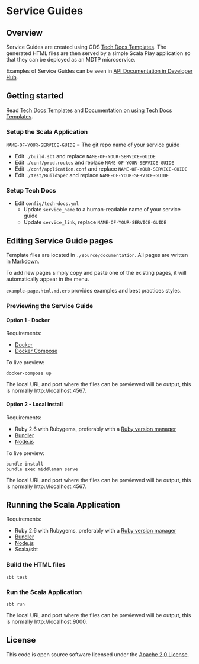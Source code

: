 # Service Guides

## Overview

Service Guides are created using GDS [Tech Docs Templates](https://github.com/alphagov/tech-docs-template).
The generated HTML files are then served by a simple Scala Play application so that they can be deployed
as an MDTP microservice.

Examples of Service Guides can be seen in [API Documentation in Developer Hub](https://developer.service.hmrc.gov.uk/api-documentation/docs/api).

## Getting started

Read [Tech Docs Templates][tdt] and [Documentation on using Tech Docs Templates](https://tdt-documentation.london.cloudapps.digital/#technical-documentation-template).

### Setup the Scala Application

`NAME-OF-YOUR-SERVICE-GUIDE` = The git repo name of your service guide 

* Edit `./build.sbt` and replace `NAME-OF-YOUR-SERVICE-GUIDE`
* Edit `./conf/prod.routes` and replace `NAME-OF-YOUR-SERVICE-GUIDE`
* Edit `./conf/application.conf` and replace `NAME-OF-YOUR-SERVICE-GUIDE`
* Edit `./test/BuildSpec` and replace `NAME-OF-YOUR-SERVICE-GUIDE`

### Setup Tech Docs

* Edit `config/tech-docs.yml`
  * Update `service_name` to a human-readable name of your service guide
  * Update `service_link`, replace `NAME-OF-YOUR-SERVICE-GUIDE`

## Editing Service Guide pages

Template files are located in `./source/documentation`. All pages are written in [Markdown](https://en.wikipedia.org/wiki/Markdown).

To add new pages simply copy and paste one of the existing pages, it will automatically appear in the menu.

`example-page.html.md.erb` provides examples and best practices styles.

### Previewing the Service Guide

#### Option 1 - Docker

Requirements:
* [Docker](https://www.docker.com/)
* [Docker Compose](https://docs.docker.com/compose/)

To live preview:
```
docker-compose up
```
The local URL and port where the files can be previewed will be output, this is normally http://localhost:4567.

#### Option 2 - Local install

Requirements:
* Ruby 2.6 with Rubygems, preferably with a [Ruby version manager][rvm]
* [Bundler][bundler]
* [Node.js][nodejs]

To live preview:
```
bundle install
bundle exec middleman serve
```
The local URL and port where the files can be previewed will be output, this is normally http://localhost:4567.

## Running the Scala Application

Requirements:
* Ruby 2.6 with Rubygems, preferably with a [Ruby version manager][rvm]
* [Bundler][bundler]
* [Node.js][nodejs]
* Scala/sbt

### Build the HTML files
  ```
  sbt test
  ```
### Run the Scala Application
  ```
  sbt run
  ```

The local URL and port where the files can be previewed will be output, this is normally http://localhost:9000.


[rvm]: https://www.ruby-lang.org/en/documentation/installation/#managers
[bundler]: http://bundler.io/
[tdt]: https://github.com/alphagov/tech-docs-template
[nodejs]: https://nodejs.org/

## License
This code is open source software licensed under the [Apache 2.0 License]("http://www.apache.org/licenses/LICENSE-2.0.html").
